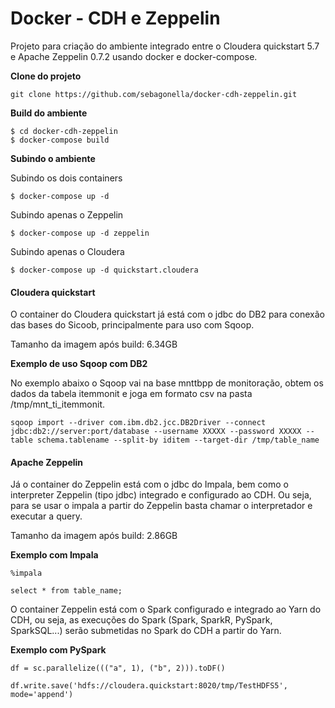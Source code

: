 # Docker - CDH e Zeppelin

Projeto para criação do ambiente integrado entre o Cloudera quickstart 5.7 e Apache Zeppelin 0.7.2 usando docker e docker-compose.

**Clone do projeto**

```
git clone https://github.com/sebagonella/docker-cdh-zeppelin.git
```

**Build do ambiente**

```
$ cd docker-cdh-zeppelin
$ docker-compose build
```

**Subindo o ambiente**

Subindo os dois containers

```
$ docker-compose up -d
```

Subindo apenas o Zeppelin

```
$ docker-compose up -d zeppelin
```

Subindo apenas o Cloudera

```
$ docker-compose up -d quickstart.cloudera
```

#### Cloudera quickstart

O container do Cloudera quickstart já está com o jdbc do DB2 para conexão das bases do Sicoob, principalmente para uso com Sqoop.

Tamanho da imagem após build: 6.34GB

**Exemplo de uso Sqoop com DB2**

No exemplo abaixo o Sqoop vai na base mnttbpp de monitoração, obtem os dados da tabela itemmonit e joga em formato csv na pasta /tmp/mnt_ti_itemmonit.

```
sqoop import --driver com.ibm.db2.jcc.DB2Driver --connect jdbc:db2://server:port/database --username XXXXX --password XXXXX --table schema.tablename --split-by iditem --target-dir /tmp/table_name
```

#### Apache Zeppelin

Já o container do Zeppelin está com o jdbc do Impala, bem como o interpreter Zeppelin (tipo jdbc) integrado e configurado ao CDH. Ou seja, para se usar o impala a partir do Zeppelin basta chamar o interpretador e executar a query.

Tamanho da imagem após build: 2.86GB

**Exemplo com Impala**

```
%impala

select * from table_name;
```

O container Zeppelin está com o Spark configurado e integrado ao Yarn do CDH, ou seja, as execuções do Spark (Spark, SparkR, PySpark, SparkSQL...) serão submetidas no Spark do CDH a partir do Yarn.

**Exemplo com PySpark**

```
df = sc.parallelize((("a", 1), ("b", 2))).toDF()

df.write.save('hdfs://cloudera.quickstart:8020/tmp/TestHDFS5', mode='append')
```
